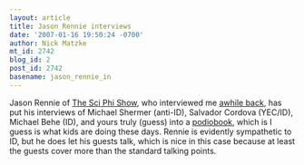 ```yaml
---
layout: article
title: Jason Rennie interviews
date: '2007-01-16 19:50:24 -0700'
author: Nick Matzke
mt_id: 2742
blog_id: 2
post_id: 2742
basename: jason_rennie_in
---
```

Jason Rennie of [The Sci Phi Show](http://thesciphishow.com/), who interviewed me [awhile back](http://www.pandasthumb.org/archives/2006/11/the_sciphi_show.html), has put his interviews of Michael Shermer (anti-ID), Salvador Cordova (YEC/ID), Michael Behe (ID), and yours truly (guess) into a [podiobook](http://www.podiobooks.com/podiobooks/book.php?ID=120), which is I guess is what kids are doing these days.  Rennie is evidently sympathetic to ID, but he does let his guests talk, which is nice in this case because at least the guests cover more than the standard talking points.
